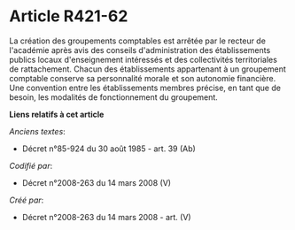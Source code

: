 # Article R421-62

La création des groupements comptables est arrêtée par le recteur de l'académie après avis des conseils d'administration des
établissements publics locaux d'enseignement intéressés et des collectivités territoriales de rattachement. Chacun des
établissements appartenant à un groupement comptable conserve sa personnalité morale et son autonomie financière. Une
convention entre les établissements membres précise, en tant que de besoin, les modalités de fonctionnement du groupement.

**Liens relatifs à cet article**

_Anciens textes_:

  - Décret n°85-924 du 30 août 1985 - art. 39 (Ab)

_Codifié par_:

  - Décret n°2008-263 du 14 mars 2008 (V)

_Créé par_:

  - Décret n°2008-263 du 14 mars 2008 - art. (V)
